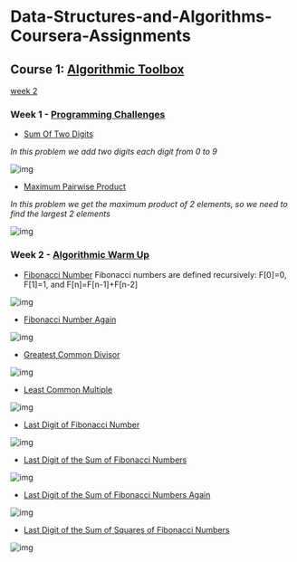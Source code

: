 # Data-Structures-and-Algorithms-Coursera-Assignments

## Course 1: [Algorithmic Toolbox](Algorithmic%20Toolbox/)

[week 2](#Week%202)
### Week 1 - [Programming Challenges](Algorithmic%20Toolbox/Programming%20Challenges/)

- [Sum Of Two Digits](Algorithmic%20Toolbox/Programming%20Challenges/Sum%20of%20Two%20Digits/)

*In this problem we add two digits each digit from 0 to 9*

![img](Algorithmic%20Toolbox/Programming%20Challenges/Sum%20of%20Two%20Digits/logo.png)

- [Maximum Pairwise Product](Algorithmic%20Toolbox/Programming%20Challenges/Maximum%20Pairwise%20Product/)

*In this problem we get the maximum product of 2 elements, so we need to find the largest 2 elements*

![img](Algorithmic%20Toolbox/Programming%20Challenges/Maximum%20Pairwise%20Product/logo.png)

### Week 2 - [Algorithmic Warm Up](Algorithmic%20Toolbox/Algorithmic%20Warm%20Up/)

- [Fibonacci Number](Algorithmic%20Toolbox/Algorithmic%20Warm%20Up/Fibonacci%20Number/)
Fibonacci numbers are defined recursively: F[0]=0, F[1]=1, and F[n]=F[n-1]+F[n-2]

![img](Algorithmic%20Toolbox/Algorithmic%20Warm%20Up/Fibonacci%20Number/logo.png)

- [Fibonacci Number Again](Algorithmic%20Toolbox/Algorithmic%20Warm%20Up/Fibonacci%20Number%20Again/)

![img](Algorithmic%20Toolbox/Algorithmic%20Warm%20Up/Fibonacci%20Number%20Again/logo.png)

- [Greatest Common Divisor](Algorithmic%20Toolbox/Algorithmic%20Warm%20Up/Greatest%20Common%20Divisor/)

![img](Algorithmic%20Toolbox/Algorithmic%20Warm%20Up/Greatest%20Common%20Divisor/logo.png)

- [Least Common Multiple](Algorithmic%20Toolbox/Algorithmic%20Warm%20Up/Least%20Common%20Multiple/)

![img](Algorithmic%20Toolbox/Algorithmic%20Warm%20Up/Least%20Common%20Multiple/logo.png)

- [Last Digit of Fibonacci Number](Algorithmic%20Toolbox/Algorithmic%20Warm%20Up/Last%20Digit%20of%20Fibonacci%20Number/)

![img](Algorithmic%20Toolbox/Algorithmic%20Warm%20Up/Last%20Digit%20of%20Fibonacci%20Number/logo.png)

- [Last Digit of the Sum of Fibonacci Numbers](Algorithmic%20Toolbox/Algorithmic%20Warm%20Up/Last%20Digit%20of%20the%20Sum%20of%20Fibonacci%20Numbers/)

![img](Algorithmic%20Toolbox/Algorithmic%20Warm%20Up/Last%20Digit%20of%20the%20Sum%20of%20Fibonacci%20Numbers/logo.png)

- [Last Digit of the Sum of Fibonacci Numbers Again](Algorithmic%20Toolbox/Algorithmic%20Warm%20Up/Last%20Digit%20of%20the%20Sum%20of%20Fibonacci%20Numbers%20Again/)

![img](Algorithmic%20Toolbox/Algorithmic%20Warm%20Up/Last%20Digit%20of%20the%20Sum%20of%20Fibonacci%20Numbers%20Again/logo.png)

- [Last Digit of the Sum of Squares of Fibonacci Numbers](Algorithmic%20Toolbox/Algorithmic%20Warm%20Up/Last%20Digit%20of%20the%20Sum%20of%20Squares%20of%20Fibonacci%20Numbers/)

![img](Algorithmic%20Toolbox/Algorithmic%20Warm%20Up/Last%20Digit%20of%20the%20Sum%20of%20Squares%20of%20Fibonacci%20Numbers/logo.png)
